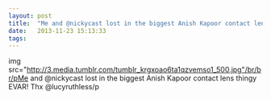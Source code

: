 ```yaml
---
layout: post
title:  "Me and @nickycast lost in the biggest Anish Kapoor contact lens..."
date:   2013-11-23 15:13:33
tags:   
---
```


img src="http://3.media.tumblr.com/tumblr_krgxoao6ta1qzvemso1_500.jpg"/br/br/pMe and @nickycast lost in the biggest Anish Kapoor contact lens thingy EVAR! Thx @lucyruthless/p
